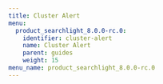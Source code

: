 ```yaml
---
title: Cluster Alert
menu:
  product_searchlight_8.0.0-rc.0:
    identifier: cluster-alert
    name: Cluster Alert
    parent: guides
    weight: 15
menu_name: product_searchlight_8.0.0-rc.0
---
```


